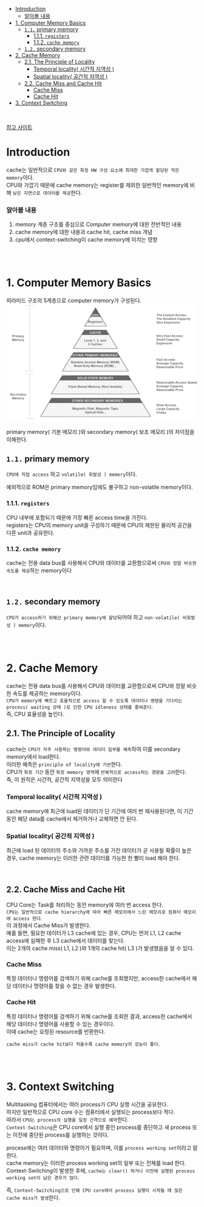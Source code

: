 - [Introduction](#introduction)
    - [알아볼 내용](#알아볼-내용)
- [1. Computer Memory Basics](#1-computer-memory-basics)
  - [`1.1.` primary memory](#11-primary-memory)
    - [1.1.1. `registers`](#111-registers)
    - [1.1.2. `cache memory`](#112-cache-memory)
  - [`1.2.` secondary memory](#12-secondary-memory)
- [2. Cache Memory](#2-cache-memory)
  - [2.1. The Principle of Locality](#21-the-principle-of-locality)
    - [Temporal locality( 시간적 지역성 )](#temporal-locality-시간적-지역성-)
    - [Spatial locality( 공간적 지역성 )](#spatial-locality-공간적-지역성-)
  - [2.2. Cache Miss and Cache Hit](#22-cache-miss-and-cache-hit)
    - [Cache Miss](#cache-miss)
    - [Cache Hit](#cache-hit)
- [3. Context Switching](#3-context-switching)

<br>

[참고 사이트](https://www.baeldung.com/cs/cache-memory)<br>

# Introduction
cache는 일반적으로 `CPU와 같은 특정 HW 구성 요소에 최대한 가깝게 할당된 작은 memory`이다.<br>
CPU와 가깝기 때문에 cache memory는 register를 제외한 일반적인 memory에 비해 `낮은 지연으로 데이터를 제공`한다.<br>

### 알아볼 내용
1. memory 계층 구조를 중심으로 Computer memory에 대한 전반적인 내용
2. cache memory에 대한 내용과 cache hit, cache miss 개념
3. cpu에서 context-switching이 cache memory에 미치는 영향

<br>
<br>

# 1. Computer Memory Basics
피라미드 구조의 5계층으로 computer memory가 구성된다.<br>
![alt text](Images/computer_memory_hierarchy.png)<br>

primary memory( 기본 메모리 )와 secondary memory( 보조 메모리 )의 차이점을 이해한다.<br>

## `1.1.` primary memory
`CPU에 직접 access` 하고 `volatile( 휘발성 ) memory`이다.<br>

예외적으로 ROM은 primary memory임에도 불구하고 non-volatile memory이다.<br>

### 1.1.1. `registers`
CPU 내부에 포함되기 때문에 가장 빠른 access time을 가진다.<br>
registers는 CPU의 memory unit을 구성하기 때문에 CPU의 제한된 물리적 공간을 다른 unit과 공유한다.<br>

### 1.1.2. `cache memory`
cache는 전용 data bus를 사용해서 CPU와 데이터를 교환함으로써 `CPU와 정말 비슷한 속도를 제공`하는 memory이다<br>

<br>

## `1.2.` secondary memory
`CPU가 access하기 위해선 primary memory에 할당`되어야 하고 `non-volatile( 비휘발성 ) memory`이다.<br>

<br>
<br>

# 2. Cache Memory
cache는 전용 data bus를 사용해서 CPU와 데이터를 교환함으로써 CPU와 정말 비슷한 속도를 제공하는 memory이다.<br>
`CPU가 memory에 빠르고 효율적으로 access 할 수 있도록 데이터나 명령을 기다리는 process( waiting 상태 )로 인한 CPU idleness 상태를 줄여준다`.<br>
즉, CPU 효율성을 높인다.<br>


## 2.1. The Principle of Locality
cache는 `CPU가 자주 사용하는 명령어와 데이터 일부를 예측`하여 이를 secondary memory에서 load한다.<br>
이러한 예측은 `principle of locality에 기반`한다.<br>
CPU가 `특정 기간` 동안 `특정 memory 영역`에 `반복적으로 access하는 경향을 고려`한다.<br>
즉, 이 원칙은 시간적, 공간적 지역성을 모두 의미한다<br>

### Temporal locality( 시간적 지역성 )
cache memory에 최근에 load된 데이터가 단 기간에 여러 번 재사용된다면, 이 기간 동안 해당 data를 cache에서 제거하거나 교체하면 안 된다.<br>

### Spatial locality( 공간적 지역성 )
최근에 load 된 데이터의 주소와 가까운 주소를 가진 데이터가 곧 사용될 확률이 높은 경우, cache memory는 이러한 관련 데이터를 가능한 한 빨리 load 해야 한다.<br>


<br>

## 2.2. Cache Miss and Cache Hit
CPU Core는 Task를 처리하는 동안 memory에 여러 번 access 한다.<br>
`CPU는 일반적으로 cache hierarchy에 따라 빠른 메모리에서 느린 메모리로 컴퓨터 메모리에 access 한다`.<br>
이 과정에서 Cache Miss가 발생한다.<br>
예를 들면, 필요한 데이터가 L3 cache에 있는 경우, CPU는 먼저 L1, L2 cache access에 실패한 후 L3 cache에서 데이터를 찾는다.<br>
이는 2개의 cache miss( L1, L2 )와 1개의 cache hit( L3 )가 발생했음을 알 수 있다.<br>

### Cache Miss
특정 데이터나 명령어를 검색하기 위해 cache를 조회했지만, access한 cache에서 해당 데이터나 명령어를 찾을 수 없는 경우 발생한다.<br>

### Cache Hit
특정 데이터나 명령어를 검색하기 위해 cache를 조회한 결과, access한 cache에서 해당 데이터나 명령어를 사용할 수 있는 경우이다.<br>
이때 cache는 요청된 resource를 반환한다.<br>

`cache miss가 cache hit보다 적을수록 cache memory의 성능이 좋다`.<br>

<br>
<br>

# 3. Context Switching
Multitasking 컴퓨터에서는 여러 process가 CPU 실행 시간을 공유한다.<br>
하지만 일반적으로 CPU core 수는 컴퓨터에서 실행되는 process보다 적다.<br>
따라서 `CPU는 process의 실행을 일정 간격으로 예약`한다.<br>
`Context-Switching`은 CPU core에서 실행 중인 process를 중단하고 새 process 또는 이전에 중단된 process를 실행하는 것이다.<br>

process에는 여러 데이터와 명령어가 필요하며, 이를 `process working set`이라고 말한다.<br>
cache memory는 이러한 process working set의 일부 또는 전체를 load 한다.<br>
Context-Switching이 발생한 후에, `cache는 clear() 하거나 이전에 실행된 process working set이 남은 경우가 많다`.<br>

즉, `Context-Switching으로 인해 CPU core에서 process 실행이 시작될 때 많은 cache miss가 발생`한다.<br>

